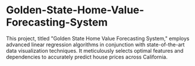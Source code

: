 # Golden-State-Home-Value-Forecasting-System
This project, titled "Golden State Home Value Forecasting System," employs advanced linear regression algorithms in conjunction with state-of-the-art data visualization techniques. It meticulously selects optimal features and dependencies to accurately predict house prices across California.
